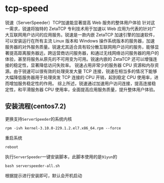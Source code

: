 # tcp-speed
锐速（ServerSpeeder）TCP加速能显著提高 Web 服务的整体用户体验
针对这一需求，锐速将独特的 ZetaTCP 专利技术用于加速以 Web 应用为代表的针对广大互联网用户访问的应用服务。锐速是一款内嵌 ZetaTCP 加速引擎的加速软件，可以安装运行在所有主流 Linux 版本和 Windows 操作系统版本的服务器，加速服务器的对外服务质量。锐速尤其适合具有较分散互联网用户访问的服务，能够显著提高距离服务器远，跨运营商访问服务器，和通过无线网络访问服务器的用户的体验，甚至将服务从原先的不可用变为可用。锐速内嵌的 ZetaTCP 还可以增强连接的稳定性，显著降低访问失败率。 锐速占用非常少的服务器 CPU 资源和内存资源。由于锐速可以很有效的处理突发大量 TCP 连接，锐速在相当多的情况下能够大幅降低服务器用于处理突发 TCP 连接的 CPU 开销，起到稳定 CPU 使用率，进而增加服务稳定性的作用。 综上所述，锐速通过加速用户访问连接，提高连接稳定性，和平滑服务器 CPU 使用率，全面提高应用服务质量，提升整体用户体验。

## 安装流程(centos7.2)
更换支持`ServerSpeeder`的系统内核
```
rpm -ivh kernel-3.10.0-229.1.2.el7.x86_64.rpm --force
```
重启系统
```
reboot
```
执行`ServerSpeeder`一键安装脚本，此脚本使用的是`91yun`的
```
bash serverspeeder-all.sh
```
根据提示进行安装即可，默认会开机启动
